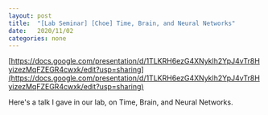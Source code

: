```yaml
---
layout: post
title:  "[Lab Seminar] [Choe] Time, Brain, and Neural Networks"
date:   2020/11/02
categories: none
---
```


[https://docs.google.com/presentation/d/1TLKRH6ezG4XNyklh2YpJ4vTr8HyizezMqFZEGR4cwxk/edit?usp=sharing](https://docs.google.com/presentation/d/1TLKRH6ezG4XNyklh2YpJ4vTr8HyizezMqFZEGR4cwxk/edit?usp=sharing)



Here's a talk I gave in our lab, on Time, Brain, and Neural Networks.







 

